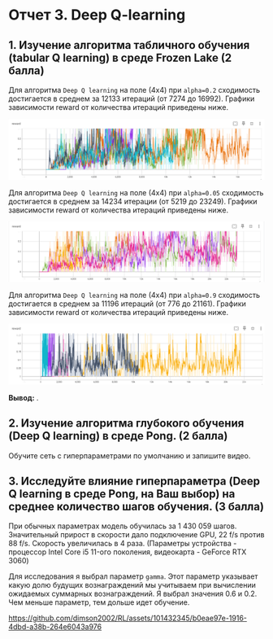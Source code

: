 # Отчет 3. Deep Q-learning 

## 1. Изучение алгоритма табличного обучения (tabular Q learning) в среде Frozen Lake (2 балла)
Для алгоритма `Deep Q learning` на поле (4х4) при `alpha=0.2` сходимость достигается в среднем за 12133 итераций (от 7274 до 16992). 
Графики зависимости reward от количества итераций приведены ниже. 

<img src="photo/0.2.PNG"/>

Для алгоритма `Deep Q learning` на поле (4х4) при `alpha=0.05` сходимость достигается в среднем за 14234 итерации (от 5219 до 23249). 
Графики зависимости reward от количества итераций приведены ниже. 

<img src="photo/0.05.PNG"/>

Для алгоритма `Deep Q learning` на поле (4х4) при `alpha=0.9` сходимость достигается в среднем за 11196 итераций (от 776 до 21161). 
Графики зависимости reward от количества итераций приведены ниже. 

<img src="photo/0.9.PNG"/>

**Вывод:** .


## 2. Изучение алгоритма глубокого обучения (Deep Q learning) в среде Pong. (2 балла)

Обучите сеть с гиперпараметрами по умолчанию и запишите видео.



## 3. Исследуйте влияние гиперпараметра (Deep Q learning в среде Pong, на Ваш выбор) на среднее количество шагов обучения. (3 балла)

При обычных параметрах модель обучилась за 1 430 059 шагов. Значительный прирост в скорости дало подключение GPU, 22 f/s против 88 f/s. Скорость увеличилась в 4 раза. (Параметры устройства - процессор Intel Core i5 11-ого поколения, видеокарта - GeForce RTX 3060)

Для исследования я выбрал параметр `gamma`. Этот параметр указывает какую долю будущих вознаграждений мы учитываем при вычислении ожидаемых суммарных вознаграждений. Я выбрал значения 0.6 и 0.2. Чем меньше параметр, тем дольше идет обучение.



https://github.com/dimson2002/RL/assets/101432345/b0eae97e-1916-4dbd-a38b-264e6043a976

